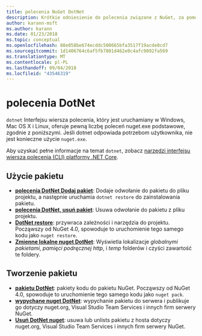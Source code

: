 ```yaml
---
title: polecenia NuGet DotNet
description: Krótkie odniesienie do polecenia związane z NuGet, za pomocą interfejsu wiersza polecenia dotnet.
author: karann-msft
ms.author: karann
ms.date: 01/23/2018
ms.topic: conceptual
ms.openlocfilehash: 88e058be674ecddc500665bfa3517f19acde0cd7
ms.sourcegitcommit: 1d1406764c6af5fb7801d462e0c4afc9092fa569
ms.translationtype: MT
ms.contentlocale: pl-PL
ms.lasthandoff: 09/04/2018
ms.locfileid: "43546319"
---
```

# <a name="dotnet-commands"></a>polecenia DotNet

`dotnet` Interfejsu wiersza polecenia, który jest uruchamiany w Windows, Mac OS X i Linux, oferuje pewną liczbę poleceń nuget.exe podstawowe, zgodnie z poniższymi. Jeśli dotnet odpowiada potrzebom użytkownika, nie jest konieczne użycie `nuget.exe`.

Aby uzyskać pełne informacje na temat `dotnet`, zobacz [narzędzi interfejsu wiersza polecenia (CLI) platformy .NET Core](/dotnet/core/tools/?tabs=netcore2x).

## <a name="package-consumption"></a>Użycie pakietu

- [**polecenia DotNet Dodaj pakiet**](/dotnet/core/tools/dotnet-add-package): Dodaje odwołanie do pakietu do pliku projektu, a następnie uruchamia `dotnet restore` do zainstalowania pakietu.
- [**polecenia DotNet, usuń pakiet**](/dotnet/core/tools/dotnet-remove-package): Usuwa odwołanie do pakietu z pliku projektu.
- [**DotNet restore**](/dotnet/core/tools/dotnet-restore?tabs=netcore2x): przywraca zależności i narzędzia do projektu. Począwszy od NuGet 4.0, spowoduje to uruchomienie tego samego kodu jako `nuget restore`.
- [**Zmienne lokalne nuget DotNet**](/dotnet/core/tools/dotnet-nuget-locals): Wyświetla lokalizacje *globalnymi pakietami*, *pamięci podręcznej http*, i *temp* folderów i czyści zawartość te foldery.

## <a name="package-creation"></a>Tworzenie pakietu

- [**pakietu DotNet**](/dotnet/core/tools/dotnet-pack?tabs=netcore2x): pakiety kodu do pakietu NuGet. Począwszy od NuGet 4.0, spowoduje to uruchomienie tego samego kodu jako `nuget pack`.
- [**wypychane nuget DotNet**](/dotnet/core/tools/dotnet-nuget-push): wypychanie pakietu do serwera i publikuje go dotyczy nuget.org, Visual Studio Team Services i innych firm serwery NuGet.
- [**Usuń DotNet nuget**](/dotnet/core/tools/dotnet-nuget-delete): usuwa lub unlists pakietu z hosta dotyczy nuget.org, Visual Studio Team Services i innych firm serwery NuGet.
